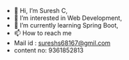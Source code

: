 - 👋 Hi, I’m Suresh C,
- 👀 I’m interested in Web Development,
- 🌱 I’m currently learning Spring Boot,
- 📫 How to reach me
- Mail id : sureshs68167@gmil.com
- content no: 9361852813
<!---
sureshdev2003/sureshdev2003 is a ✨ special ✨ repository because its `README.md` (this file) appears on your GitHub profile.
You can click the Preview link to take a look at your changes.
--->
